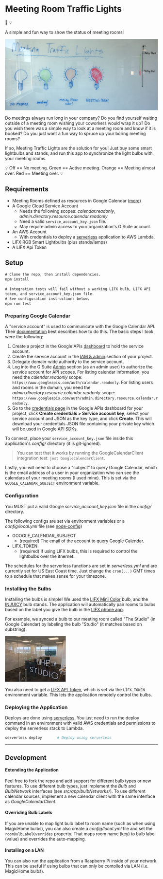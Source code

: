 # Meeting Room Traffic Lights

:traffic_light: :bulb:

A simple and fun way to show the status of meeting rooms!

![Whiteboard Illustration](docs/images/meeting_lights_whiteboard.jpg)

Do meetings always run long in your company? Do you find yourself waiting outside of a meeting room wishing your coworkers would wrap it up? Do you wish there was a simple way to look at a meeting room and know if it is booked? Do you just want a fun way to spruce up your boring meeting rooms?

If so, Meeting Traffic Lights are the solution for you! Just buy some smart lightbulbs and stands, and run this app to synchronize the light bulbs with your meeting rooms.

:bulb: Off == No meeting. Green == Active meeting. Orange == Meeting almost over. Red == Meeting over. :bulb:

## Requirements

- Meeting Rooms defined as resources in Google Calendar ([more](https://support.google.com/a/answer/1686462))
- A Google Cloud Service Account 
    - Needs the following scopes: _calendar.readonly_, _admin.directory.resource.calendar.readonly_
    - Need a valid `service_account_key.json` file.
    - May require admin access to your organization's G Suite account.
- An AWS Account
    - With credentials to deploy a [serverless](https://serverless.com/) application to AWS Lambda.
- LIFX RGB Smart Lightbulbs (plus stands/lamps)
- A LIFX Api Token

## Setup

```
# Clone the repo, then install dependencies.
npm install

# Integration tests will fail without a working LIFX bulb, LIFX API token, and service_account_key.json file.
# See configuration instructions below.
npm run test
```

### Preparing Google Calendar

A "service account" is used to communicate with the Google Calendar API. Their [documentation](https://developers.google.com/identity/protocols/OAuth2ServiceAccount) best describes how to do this. The basic steps I took were the following:

1. Create a project in the Google APIs [dashboard](https://console.developers.google.com/apis/dashboard) to hold the service account.
1. Create the service account in the [IAM & admin](https://console.developers.google.com/iam-admin/serviceaccounts) section of your project.
1. Delegate domain-wide authority to the service account.
1. Log into the G Suite [Admin](http://admin.google.com/) section (as an admin user) to authorize the service account for API scopes. For listing calendar information, you need the _calendar.readonly_ scope: `https://www.googleapis.com/auth/calendar.readonly`. For listing users and rooms in the domain, you need the _admin.directory.resource.calendar.readonly_ scope: `https://www.googleapis.com/auth/admin.directory.resource.calendar.readonly`.
1. Go to the [credentials page](https://console.developers.google.com/apis/credentials) in the Google APIs dashboard for your project, click **Create credentials > Service account key**, select your service account and JSON as the key type, and click **Create**. This will download your credentials JSON file containing your private key which will be used in Google API SDKs.                                                                                                                                                                                                                                                                                                                                                                         

To connect, place your `service_account_key.json` file inside this application's _config/_ directory (it is git-ignored).

> You can test that it works by running the GoogleCalendarClient integration test: `jest GoogleCalendarClient`.

Lastly, you will need to choose a "subject" to query Google Calendar, which is the email address of a user in your organization who can see the calendars of your meeting rooms (I used mine). This is set via the `GOOGLE_CALENDAR_SUBJECT` environment variable.

### Configuration
You MUST put a valid Google _service_account_key.json_ file in the _config/_ directory.

The following configs are set via environment variables or a _config/local.yml_ file (see [node-config](https://github.com/lorenwest/node-config))

- GOOGLE_CALENDAR_SUBJECT 
    - (required) The email of the account to query Google Calendar.
- LIFX_TOKEN
    - (required) If using LIFX bulbs, this is required to control the lightbulbs over the itnernet. 

The schedules for the serverless functions are set in _serverless.yml_ and are currently set for US East Coast time. Just change the `cron(...)` GMT times to a schedule that makes sense for your timezone.

### Installing the Bulbs

Installing the bulbs is simple! We used the [LIFX Mini Color](https://www.lifx.com/collections/featured-products/products/lifx-mini-color-e26) bulb, and the [INJUICY](https://www.amazon.com/gp/product/B01FZKKTU0) bulb stands. The application will automatically pair rooms to bulbs based on the label you give the bulb in the [LIFX phone app](https://www.lifx.com/pages/go).

For example, we synced a bulb to our meeting room called "The Studio" (in Google Calendar) by labeling the bulb "Studio" (it matches based on substring):

![The Studio](./docs/images/studio_pic.jpg)

You also need to get a [LIFX API Token](https://api.developer.lifx.com/), which is set via the `LIFX_TOKEN` environment variable. This lets the application remotely control the bulbs.

### Deploying the Application

Deploys are done using [serverless](https://github.com/serverless/serverless). You just need to run the deploy command in an environment with valid AWS credentials and permissions to deploy the serverless stack to Lambda.

```bash
serverless deploy       # Deploy using serverless
```

---

## Development

#### Extending the Application

Feel free to fork the repo and add support for different bulb types or new features. 
To use different bulb types, just implement the _Bulb_ and _BulbNetwork_ interfaces (see _src/app/bulbNetworks/_). 
To use different calendar sources, implement a new calendar client with the same interface as _GoogleCalendarClient_.

#### Overriding Bulb Labels

If you are unable to map light bulb label to room name (such as when using MagicHome bulbs), you can also create a _config/local.yml_ file and set the `roomBulbLabelOverrides` property. That maps room name (key) to bulb label (value) and overrides the auto-mapping.

#### Installing on a LAN

You can also run the application from a Raspberry Pi inside of your network. This can be useful if using bulbs that can only be contolled via LAN (i.e. MagicHome bulbs).
